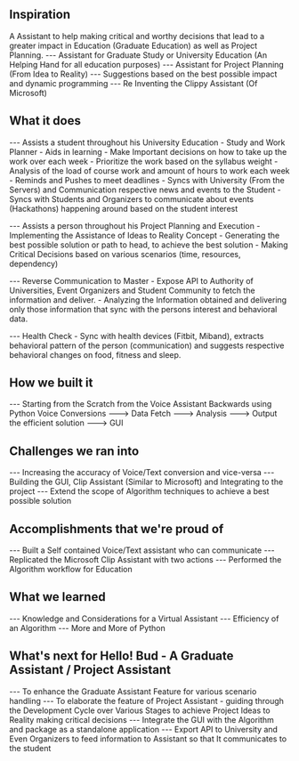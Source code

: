 ## Inspiration

A Assistant to help making critical and worthy decisions that lead to a greater impact in Education (Graduate Education) as well as Project Planning.
--- Assistant for Graduate Study or University Education (An Helping Hand for all education purposes) 
--- Assistant for Project Planning (From Idea to Reality)
--- Suggestions based on the best possible impact and dynamic programming
--- Re Inventing the Clippy Assistant (Of Microsoft)

## What it does 

--- Assists a student throughout his University Education 
     - Study and Work Planner
     - Aids in learning
     - Make Important decisions on how to take up the work over each week
     - Prioritize the work based on the syllabus weight
     - Analysis of the load of course work and amount of hours to work each week
     - Reminds and Pushes to meet deadlines
     - Syncs with University (From the Servers) and Communication respective news and events to the Student
     - Syncs with Students and Organizers to communicate about events (Hackathons) happening around based on the     student interest

--- Assists a person throughout his Project Planning and Execution
    - Implementing the Assistance of Ideas to Reality Concept
    - Generating the best possible solution or path to head, to achieve the best solution
    - Making Critical Decisions based on various scenarios (time, resources, dependency)

--- Reverse Communication to Master
      - Expose API to Authority of Universities, Event Organizers and Student Community to fetch the information and deliver.
      - Analyzing the Information obtained and delivering only those information that sync with the persons interest and behavioral data.
  
--- Health Check
     - Sync with health devices (Fitbit, Miband), extracts behavioral pattern of the person (communication) and suggests respective behavioral changes on food, fitness and sleep.

## How we built it
--- Starting from the Scratch from the Voice Assistant Backwards using Python
     Voice Conversions ---> Data Fetch ---> Analysis ---> Output the efficient solution ---> GUI

## Challenges we ran into
--- Increasing the accuracy of Voice/Text conversion and vice-versa
--- Building the GUI, Clip Assistant (Similar to Microsoft) and Integrating to the project
--- Extend the scope of Algorithm techniques to achieve a best possible solution

## Accomplishments that we're proud of
--- Built a Self contained Voice/Text assistant who can communicate
--- Replicated the Microsoft Clip Assistant with two actions
--- Performed the Algorithm workflow for Education

## What we learned
--- Knowledge and Considerations for a Virtual Assistant
--- Efficiency of an Algorithm
--- More and More of Python

## What's next for Hello! Bud - A Graduate Assistant / Project Assistant
--- To enhance the Graduate Assistant Feature for various scenario handling
--- To elaborate the feature of Project Assistant - guiding through the Development Cycle over Various Stages to achieve Project Ideas to Reality making critical decisions
--- Integrate the GUI with the Algorithm and package as a standalone application
--- Export API to University and Even Organizers to feed information to Assistant so that It communicates to the student
